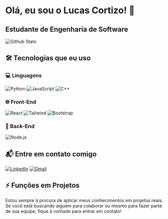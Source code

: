 # Olá, eu sou o Lucas Cortizo! 👋

## Estudante de Engenharia de Software

![Github Stats](https://github-readme-stats.vercel.app/api?username=Lucascortizo&show_icons=true&theme=radical)

## 🛠 Tecnologias que eu uso

### 💻 Linguagens

![Python](https://img.shields.io/badge/Python-3776AB?style=flat&logo=python&logoColor=white)
![JavaScript](https://img.shields.io/badge/JavaScript-F7DF1E?style=flat&logo=javascript&logoColor=black)
![C++](https://img.shields.io/badge/C%2B%2B-00599C?style=flat&logo=cplusplus&logoColor=white)

### 🌐 Front-End

![React](https://img.shields.io/badge/React-61DAFB?style=flat&logo=react&logoColor=black)
![Tailwind](https://img.shields.io/badge/TailwindCSS-06B6D4?style=flat&logo=tailwind-css&logoColor=white)
![Bootstrap](https://img.shields.io/badge/Bootstrap-7952B3?style=flat&logo=bootstrap&logoColor=white)

### 🚀 Back-End

![Node.js](https://img.shields.io/badge/Node.js-339933?style=flat&logo=node.js&logoColor=white)

## 📬 Entre em contato comigo

[![LinkedIn](https://img.shields.io/badge/LinkedIn-0A66C2?style=flat&logo=linkedin&logoColor=white)]([https://www.linkedin.com/in/SEU_LINKEDIN](https://www.linkedin.com/in/lucas-cortizo-51985b325/))
[![Gmail](https://img.shields.io/badge/Gmail-D14836?style=flat&logo=gmail&logoColor=white)](mailto:lucascortizo768@gmail.com)

## ⚡ Funções em Projetos

Estou sempre à procura de aplicar meus conhecimentos em projetos reais. Se você está buscando alguém para colaborar ou mesmo para fazer parte de sua equipe, fique à vontade para entrar em contato!

